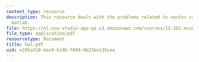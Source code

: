 ```yaml
---
content_type: resource
description: This resource deals with the problems related to vector calculus and
  matlab.
file: https://ol-ocw-studio-app-qa.s3.amazonaws.com/courses/12-201-essentials-of-geophysics-fall-2004/e205a3104ac8b1d6f0999b23be135cea_hw1.pdf
file_type: application/pdf
resourcetype: Document
title: hw1.pdf
uid: e205a310-4ac8-b1d6-f099-9b23be135cea
---
```


